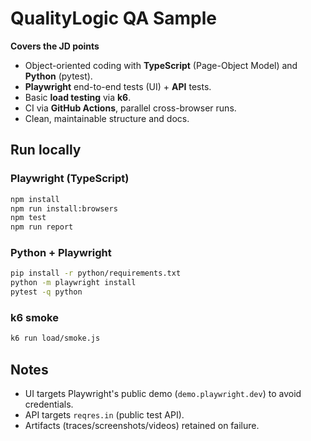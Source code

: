# QualityLogic QA Sample

**Covers the JD points**  
- Object-oriented coding with **TypeScript** (Page-Object Model) and **Python** (pytest).  
- **Playwright** end-to-end tests (UI) + **API** tests.  
- Basic **load testing** via **k6**.  
- CI via **GitHub Actions**, parallel cross-browser runs.  
- Clean, maintainable structure and docs.

## Run locally

### Playwright (TypeScript)
```bash
npm install
npm run install:browsers
npm test
npm run report
```

### Python + Playwright
```bash
pip install -r python/requirements.txt
python -m playwright install
pytest -q python
```

### k6 smoke
```bash
k6 run load/smoke.js
```

## Notes
- UI targets Playwright's public demo (`demo.playwright.dev`) to avoid credentials.
- API targets `reqres.in` (public test API).
- Artifacts (traces/screenshots/videos) retained on failure.
